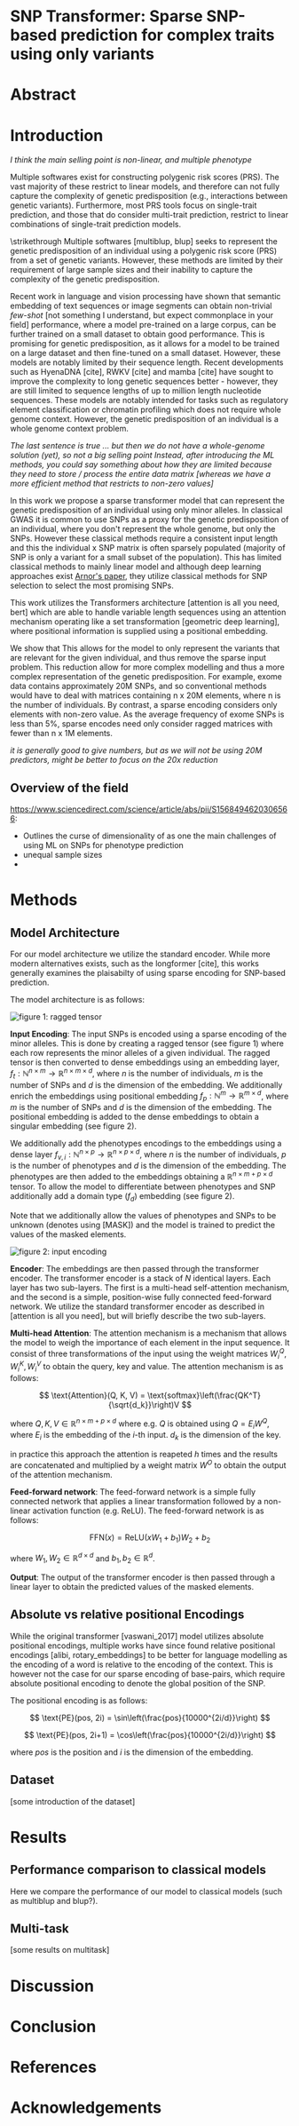 

# SNP Transformer: Sparse SNP-based prediction for complex traits using only variants



# Abstract

# Introduction

*I think the main selling point is non-linear, and multiple phenotype*

Multiple softwares exist for constructing polygenic risk scores (PRS). The vast majority of these restrict to linear models, and therefore can not fully capture the complexity of genetic predisposition (e.g., interactions between genetic variants). Furthermore, most PRS tools focus on single-trait prediction, and those that do consider multi-trait prediction, restrict to linear combinations of single-trait prediction models.

\strikethrough 
Multiple softwares [multiblup, blup] seeks to represent the genetic predisposition of an individual using a polygenic risk score (PRS) from a set of genetic variants. However, these methods are limited by their requirement of large sample sizes and their inability to capture the complexity of the genetic predisposition.

Recent work in language and vision processing have shown that semantic embedding of text sequences or image segments can obtain non-trivial *few-shot* [not something I  understand, but expect commonplace in your field] performance, where a model pre-trained on a large corpus, can be further trained on a small dataset to obtain good performance. This is promising for genetic predisposition, as it allows for a model to be trained on a large dataset and then fine-tuned on a small dataset. However, these models are notably limited by their sequence length. Recent developments such as HyenaDNA [cite], RWKV [cite] and mamba [cite] have sought to improve the complexity to long genetic sequences better - however, they are still limited to sequence lengths of up to million length nucleotide sequences. These models are notably intended for tasks such as regulatory element classification or chromatin profiling which does not require whole genome context. However, the genetic predisposition of an individual is a whole genome context problem.

*The last sentence is true ... but then we do not have a whole-genome solution (yet), so not a big selling point*
*Instead, after introducing the ML methods, you could say something about how they are limited because they need to store / process the entire data matrix [whereas we have a more efficient method that restricts to non-zero values]*

In this work we propose a sparse transformer model that can represent the genetic predisposition of an individual using only minor alleles. In classical GWAS it is common to use SNPs as a proxy for the genetic predisposition of an individual, where you don't represent the whole genome, but only the SNPs. However these classical methods require a consistent input length and this the individual x SNP matrix is often sparsely populated (majority of SNP is only a variant for a small subset of the population). This has limited classical methods to mainly linear model and although deep learning approaches exist [Arnor's paper](https://academic.oup.com/nar/article/51/12/e67/7177885?login=true), they utilize classical methods for SNP selection to select the most promising SNPs.  

This work utilizes the Transformers architecture [attention is all you need, bert] which are able to handle variable length sequences using an attention mechanism operating like a set transformation [geometric deep learning], where positional information is supplied using a positional embedding. 

We show that This allows for the model to only represent the variants that are relevant for the given individual, and thus remove the sparse input problem. This reduction allow for more complex modelling and thus a more complex representation of the genetic predisposition. For example, exome data contains approximately 20M SNPs, and so conventional methods would have to deal with matrices containing n x 20M elements, where n is the number of individuals. By contrast, a sparse encoding considers only elements with non-zero value. As the average frequency of exome SNPs is less than 5%, sparse encodes need only consider ragged matrices with fewer than n x 1M elements.

*it is generally good to give numbers, but as we will not be using 20M predictors, might be better to focus on the 20x reduction*

<!-- 
- Multiple application seeks to represent the genetic predisposition of an individual 
- It is common to construct a polygenic risk score (PRS) from a set of genetic variants
  - A single value that represents the genetic predisposition of an individual
  - The PRS is constructed by summing the effect sizes of the variants weighted by the number of alleles
  - Problems: 
    - A single value does not capture the complexity of the genetic predisposition and does not allow for environmental interactions (i.e. a mean represent a bimoal distribution poorly)
    - It handles one disease at a time, 
      - even though some diseases are correlated and might provide and the predispisition of one disease might be correlated with the predisposition of another disease 
      - similarly they require large sample sizes, which for some diseases are not available and might never be available
- Promising Solution (learned vector representations):
  - Recent work NLP and vision processign have shown that semantic embedding of text sequences or image segment can obtain non-trivial few-shot performance, where a model pre-trained on a large corpus, can be further trained on a small dataset to obtain good performance
  - This is promising for genetic predisposition, as it allows for a model to be trained on a large dataset and then fine-tuned on a small dataset
  - Problems: These models are notably limited by their sequence length
    - Recent developments such as HyenaDNA have saught to improve the complexity to long genetic sequences better - however, they are still limited to sequence lengths of up to 1M nucleotides
    - scaling to long context is a ongoing problems in the field (longformer, retentive transformer, RWKW)
    - These models are notably intended for tasks such as regulatory element classification or chromatin profiling which does not require whole genome context
    - However, the genetic predisposition of an individual is a whole genome context problem 
- Our Solution:
  - We propose a transformer model that can represent the genetic predisposition of an individual using only minor alleles
    - In classical GWAS it is common to use SNPs as a proxy for the genetic predisposition of an individual, where you don't represent the whole genome, but only the SNPs
    - However these classical methods require a consistent input length and this the individual x SNP matrix is often sparsely populated (majority of SNP is only a variant for a small subset of the population)
    - This has limited classical methods to mainly linear model (although deep learning approaches exist (Arnor's paper))
    - Transformers are able to handle variable length input and thus can remove the sparse input problem by only representing the variants that are relevant for the given individual
    - This reduction allow for more complex modelling and thus a more complex representation of the genetic predisposition
  - For example, exome data contains approximately 20M SNPs, and so conventional methods would have to deal with matrices containing n x 20M elements, where n is the number of individuals. By contrast, a sparse encoding considers only elements with non-zero value. As the average frequence of exome SNPs is less than 5%, sparse encodes need only consider matrices with fewer than n x 1M elements. -->

## Overview of the field

https://www.sciencedirect.com/science/article/abs/pii/S1568494620306566:

- Outlines the curse of dimensionality of as one the main challenges of using ML on SNPs for phenotype prediction
- unequal sample sizes
- 




# Methods

## Model Architecture
For our model architecture we utilize the standard encoder. While more modern alternatives exists, such as the longformer [cite], this works generally examines the plaisabilty of using sparse encoding for SNP-based prediction.

The model architecture is as follows:


![figure 1: ragged tensor](figure_1.png)

**Input Encoding**: The input SNPs is encoded using a sparse encoding of the minor alleles. This is done by creating a ragged tensor (see figure 1) where each row represents the minor alleles of a given individual. The ragged tensor is then converted to dense embeddings using an embedding layer, $f_{t}: \mathbb{N}^{n \times m} \to \mathbb{R}^{n \times m \times d}$, where $n$ is the number of individuals, $m$ is the number of SNPs and $d$ is the dimension of the embedding. We additionally enrich the embeddings using positional embedding $f_p: \mathbb{N}^{m} \to \mathbb{R}^{m \times d}$, where $m$ is the number of SNPs and $d$ is the dimension of the embedding. The positional embedding is added to the dense embeddings to obtain a singular embedding (see figure 2). 

We additionally add the phenotypes encodings to the embeddings using a dense layer $f_{v,i}: \mathbb{N}^{n\times p} \to \mathbb{R}^{n \times p \times d}$, where $n$ is the number of individuals, $p$ is the number of phenotypes and $d$ is the dimension of the embedding. The phenotypes are then added to the embeddings obtaining a $\mathbb{R}^{n \times m+p \times d}$ tensor. To allow the model to differentiate between phenotypes and SNP additionally add a domain type ($f_d$) embedding (see figure 2).

Note that we additionally allow the values of phenotypes and SNPs to be unknown (denotes using [MASK]) and the model is trained to predict the values of the masked elements. 

![figure 2: input encoding](figure_2.png)

**Encoder**: The embeddings are then passed through the transformer encoder. The transformer encoder is a stack of $N$ identical layers. Each layer has two sub-layers. The first is a multi-head self-attention mechanism, and the second is a simple, position-wise fully connected feed-forward network. We utilize the standard transformer encoder as described in [attention is all you need], but will briefly describe the two sub-layers.

**Multi-head Attention**: The attention mechanism is a mechanism that allows the model to weigh the importance of each element in the input sequence. It consist of three transformations of the input using the weight matrices $W_i^Q, W_i^K, W_i^V$ to obtain the query, key and value. The attention mechanism is as follows:

$$
\text{Attention}(Q, K, V) = \text{softmax}\left(\frac{QK^T}{\sqrt{d_k}}\right)V
$$

where $Q, K, V \in \mathbb{R}^{n \times m+p \times d}$ where e.g. $Q$ is obtained using $Q = E_iW^Q$, where $E_i$ is the embedding of the $i$-th input. $d_k$ is the dimension of the key.

in practice this approach the attention is reapeted $h$ times and the results are concatenated and multiplied by a weight matrix $W^O$ to obtain the output of the attention mechanism.

**Feed-forward network**: The feed-forward network is a simple fully connected network that applies a linear transformation followed by a non-linear activation function (e.g. ReLU). The feed-forward network is as follows:

$$
\text{FFN}(x) = \text{ReLU}(xW_1 + b_1)W_2 + b_2
$$

where $W_1, W_2 \in \mathbb{R}^{d \times d}$ and $b_1, b_2 \in \mathbb{R}^{d}$.

**Output**: The output of the transformer encoder is then passed through a linear layer to obtain the predicted values of the masked elements.




## Absolute vs relative positional Encodings

While the original transformer [vaswani_2017] model utilizes absolute positional encodings, multiple works
have since found relative positional encodings [alibi, rotary_embeddings] to be better for language modelling as the encoding of a word is relative to the encoding of the context. This is however not the case for our sparse encoding of base-pairs, which require absolute positional encoding to denote the global position of the SNP. 

The positional encoding is as follows:

$$
\text{PE}(pos, 2i) = \sin\left(\frac{pos}{10000^{2i/d}}\right)
$$

$$
\text{PE}(pos, 2i+1) = \cos\left(\frac{pos}{10000^{2i/d}}\right)
$$

where $pos$ is the position and $i$ is the dimension of the embedding.

## Dataset
[some introduction of the dataset]

# Results

## Performance comparison to classical models
Here we compare the performance of our model to classical models (such as multiblup and blup?). 

## Multi-task
[some results on multitask]

# Discussion

# Conclusion

# References

# Acknowledgements

